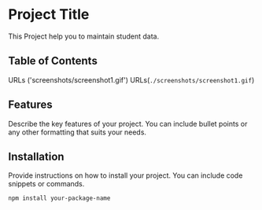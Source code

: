 # Project Title

This Project help you to maintain student data.

## Table of Contents
URLs ('screenshots/screenshot1.gif')
 URLs(`./screenshots/screenshot1.gif`)

## Features

Describe the key features of your project. You can include bullet points or any other formatting that suits your needs.

## Installation

Provide instructions on how to install your project. You can include code snippets or commands.

```bash
npm install your-package-name
